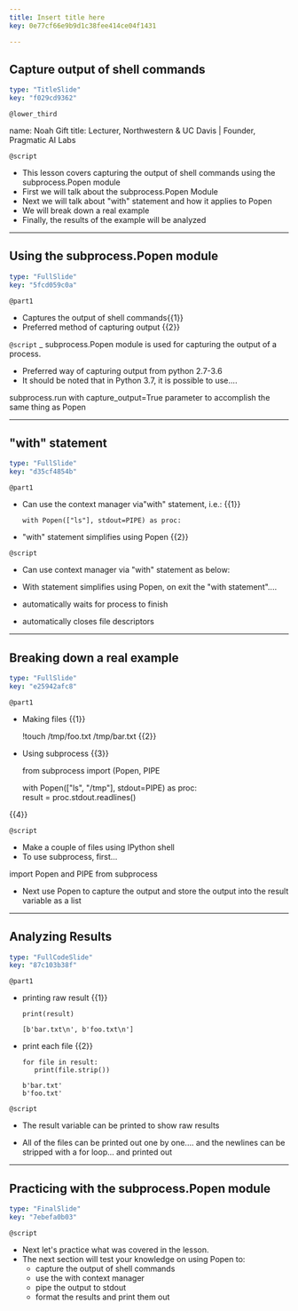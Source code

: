 ```yaml
---
title: Insert title here
key: 0e77cf66e9b9d1c38fee414ce04f1431

---
```

## Capture output of shell commands

```yaml
type: "TitleSlide"
key: "f029cd9362"
```

`@lower_third`

name: Noah Gift
title: Lecturer, Northwestern & UC Davis | Founder, Pragmatic AI Labs


`@script`
- This lesson covers capturing the output of shell commands using the subprocess.Popen module
- First we will talk about the subprocess.Popen Module
- Next we will talk about "with" statement and how it applies to Popen
- We will break down a real example
- Finally, the results of the example will be analyzed


---
## Using the subprocess.Popen module

```yaml
type: "FullSlide"
key: "5fcd059c0a"
```

`@part1`
- Captures the output of shell commands{{1}}
- Preferred method of capturing output {{2}}


`@script`
_ subprocess.Popen module is used for capturing the output of a process.
- Preferred way of capturing output from python 2.7-3.6
- It should be noted that in Python 3.7, it is possible to use....
 
subprocess.run with  capture_output=True parameter to accomplish the same thing as Popen


---
## "with" statement

```yaml
type: "FullSlide"
key: "d35cf4854b"
```

`@part1`
- Can use the context manager via"with" statement, i.e.:  {{1}}

      with Popen(["ls"], stdout=PIPE) as proc:


- "with" statement simplifies using Popen  {{2}}


`@script`
- Can use context manager via "with" statement as below:

- With statement simplifies using Popen, on exit the "with statement"....

- automatically waits for process to finish
- automatically closes file descriptors


---
## Breaking down a real example

```yaml
type: "FullSlide"
key: "e25942afc8"
```

`@part1`
- Making files  {{1}}


     !touch /tmp/foo.txt /tmp/bar.txt 
{{2}}


- Using subprocess {{3}}



     from subprocess import (Popen, PIPE

     with Popen(["ls", "/tmp"], stdout=PIPE) as proc:    
          result = proc.stdout.readlines()

{{4}}


`@script`
- Make a couple of files using IPython shell
- To use subprocess, first...
 
import Popen and PIPE from subprocess


- Next use Popen to capture the output and store the output into the result variable as a list


---
## Analyzing Results

```yaml
type: "FullCodeSlide"
key: "87c103b38f"
```

`@part1`
- printing raw result {{1}}

      print(result)

      [b'bar.txt\n', b'foo.txt\n']
- print each file {{2}}

      for file in result:
         print(file.strip())

      b'bar.txt'
      b'foo.txt'


`@script`
- The result variable can be printed to show raw results

- All of the files can be printed out one by one....
 and the newlines can be stripped with a for loop...
and printed out


---
## Practicing with the subprocess.Popen module

```yaml
type: "FinalSlide"
key: "7ebefa0b03"
```

`@script`
- Next let's practice what was covered in the lesson.
- The next section will test your knowledge on using Popen to:
  - capture the output of shell commands
  - use the with context manager  
  - pipe the output to stdout
  - format the results and print them out


